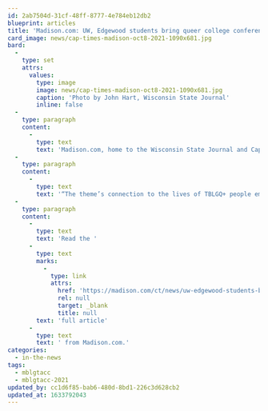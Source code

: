 ```yaml
---
id: 2ab7504d-31cf-48ff-8777-4e784eb12db2
blueprint: articles
title: 'Madison.com: UW, Edgewood students bring queer college conference to Madison'
card_image: news/cap-times-madison-oct8-2021-1090x681.jpg
bard:
  -
    type: set
    attrs:
      values:
        type: image
        image: news/cap-times-madison-oct8-2021-1090x681.jpg
        caption: 'Photo by John Hart, Wisconsin State Journal'
        inline: false
  -
    type: paragraph
    content:
      -
        type: text
        text: 'Madison.com, home to the Wisconsin State Journal and Capital Times, recently spoke with conference and Institute planners in advance of MBLGTACC 2021. '
  -
    type: paragraph
    content:
      -
        type: text
        text: '“The theme’s connection to the lives of TBLGQ+ people embraces the vibrant experiences of Pride festivals across the country and the movement... In From Protest and Beyond Pride, we center our collective gaze on the future of the movement, our goal: recognize we are not in a moment but in a wave of momentum.”'
  -
    type: paragraph
    content:
      -
        type: text
        text: 'Read the '
      -
        type: text
        marks:
          -
            type: link
            attrs:
              href: 'https://madison.com/ct/news/uw-edgewood-students-bring-queer-college-conference-to-madison/article_24cb2000-1740-5633-b667-e37699ee0928.html'
              rel: null
              target: _blank
              title: null
        text: 'full article'
      -
        type: text
        text: ' from Madison.com.'
categories:
  - in-the-news
tags:
  - mblgtacc
  - mblgtacc-2021
updated_by: cc1d6f85-bab6-480d-8bd1-226c3d628cb2
updated_at: 1633792043
---
```


